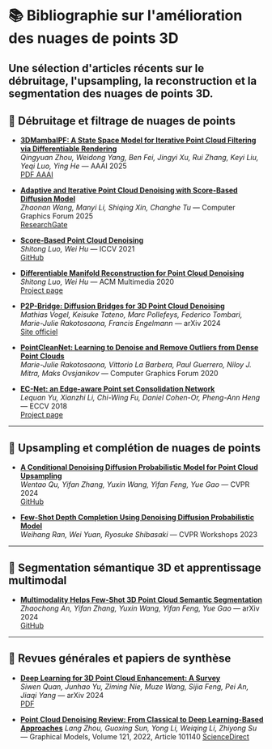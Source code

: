 # 📚 Bibliographie sur l'amélioration des nuages de points 3D

Une sélection d'articles récents sur le débruitage, l'upsampling, la reconstruction et la segmentation des nuages de points 3D.
---

## 🔧 Débruitage et filtrage de nuages de points

- **[3DMambaIPF: A State Space Model for Iterative Point Cloud Filtering via Differentiable Rendering](https://arxiv.org/abs/2404.05522)**  
  *Qingyuan Zhou, Weidong Yang, Ben Fei, Jingyi Xu, Rui Zhang, Keyi Liu, Yeqi Luo, Ying He* — AAAI 2025  
  [PDF AAAI](https://ojs.aaai.org/index.php/AAAI/article/download/33178/35333)

- **[Adaptive and Iterative Point Cloud Denoising with Score-Based Diffusion Model](https://onlinelibrary.wiley.com/doi/10.1111/cgf.70149)**  
  *Zhaonan Wang, Manyi Li, Shiqing Xin, Changhe Tu* — Computer Graphics Forum 2025  
  [ResearchGate](https://www.researchgate.net/publication/391002739_Adaptive_and_Iterative_Point_Cloud_Denoising_with_Score-Based_Diffusion_Model)

- **[Score-Based Point Cloud Denoising](https://arxiv.org/abs/2107.10981)**  
  *Shitong Luo, Wei Hu* — ICCV 2021  
  [GitHub](https://github.com/luost26/score-denoise)

- **[Differentiable Manifold Reconstruction for Point Cloud Denoising](https://arxiv.org/abs/2007.13551)**  
  *Shitong Luo, Wei Hu* — ACM Multimedia 2020  
  [Project page](https://luost.me/DMRDenoise/)

- **[P2P-Bridge: Diffusion Bridges for 3D Point Cloud Denoising](https://arxiv.org/abs/2408.16325)**  
  *Mathias Vogel, Keisuke Tateno, Marc Pollefeys, Federico Tombari, Marie-Julie Rakotosaona, Francis Engelmann* — arXiv 2024  
  [Site officiel](https://p2p-bridge.github.io)

- **[PointCleanNet: Learning to Denoise and Remove Outliers from Dense Point Clouds](https://arxiv.org/abs/1901.01060)**  
  *Marie-Julie Rakotosaona, Vittorio La Barbera, Paul Guerrero, Niloy J. Mitra, Maks Ovsjanikov* — Computer Graphics Forum 2020

- **[EC-Net: an Edge-aware Point set Consolidation Network](https://arxiv.org/abs/1807.06010)**  
  *Lequan Yu, Xianzhi Li, Chi-Wing Fu, Daniel Cohen-Or, Pheng-Ann Heng* — ECCV 2018  
  [Project page](https://github.com/yulequan/EC-Net)
---

## 🔼 Upsampling et complétion de nuages de points

- **[A Conditional Denoising Diffusion Probabilistic Model for Point Cloud Upsampling](https://arxiv.org/abs/2312.02719)**  
  *Wentao Qu, Yifan Zhang, Yuxin Wang, Yifan Feng, Yue Gao* — CVPR 2024  
  [GitHub](https://github.com/QWTforGithub/PUDM)

- **[Few-Shot Depth Completion Using Denoising Diffusion Probabilistic Model](https://openaccess.thecvf.com/content/CVPR2023W/PCV/html/Ran_Few-Shot_Depth_Completion_Using_Denoising_Diffusion_Probabilistic_Model_CVPRW_2023_paper.html)**  
  *Weihang Ran, Wei Yuan, Ryosuke Shibasaki* — CVPR Workshops 2023

---

## 🧠 Segmentation sémantique 3D et apprentissage multimodal

- **[Multimodality Helps Few-Shot 3D Point Cloud Semantic Segmentation](https://arxiv.org/abs/2410.22489)**  
  *Zhaochong An, Yifan Zhang, Yuxin Wang, Yifan Feng, Yue Gao* — arXiv 2024  
  [GitHub](https://github.com/ZhaochongAn/Multimodality-3D-Few-Shot)

---

## 🧾 Revues générales et papiers de synthèse

- **[Deep Learning for 3D Point Cloud Enhancement: A Survey](https://arxiv.org/abs/2411.00857)**  
  *Siwen Quan, Junhao Yu, Ziming Nie, Muze Wang, Sijia Feng, Pei An, Jiaqi Yang* — arXiv 2024  
  [PDF](https://arxiv.org/pdf/2411.00857)

* **[Point Cloud Denoising Review: From Classical to Deep Learning-Based Approaches](https://doi.org/10.1016/j.gmod.2022.101140)**
  *Lang Zhou, Guoxing Sun, Yong Li, Weiqing Li, Zhiyong Su* — Graphical Models, Volume 121, 2022, Article 101140
  [ScienceDirect](https://www.sciencedirect.com/science/article/pii/S1524070322000170)


